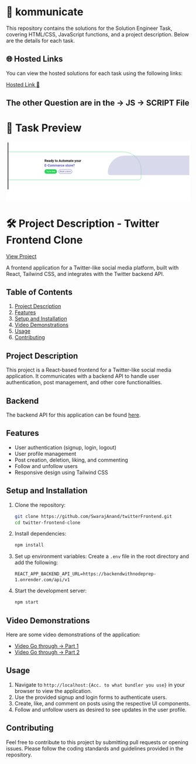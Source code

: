 # 🚀 kommunicate

This repository contains the solutions for the Solution Engineer Task, covering HTML/CSS, JavaScript functions, and a project description. Below are the details for each task.

## 🌐 Hosted Links
You can view the hosted solutions for each task using the following links:

[Hosted Link 🔗](https://swarajanand.github.io/kommunicate/)

## The other Question are in the -> JS -> SCRIPT File 

# 👀 Task Preview

![Design Screen](./Assets/preview.png)

# 🛠️ Project Description - Twitter Frontend Clone

[View Project](https://twitter-clone-frontend-murex.vercel.app/)

A frontend application for a Twitter-like social media platform, built with React, Tailwind CSS, and integrates with the Twitter backend API.

## Table of Contents

1. [Project Description](#project-description)
2. [Features](#features)
3. [Setup and Installation](#setup-and-installation)
4. [Video Demonstrations](#video-demonstrations)
5. [Usage](#usage)
6. [Contributing](#contributing)

## Project Description

This project is a React-based frontend for a Twitter-like social media application. It communicates with a backend API to handle user authentication, post management, and other core functionalities.

## Backend

The backend API for this application can be found [here](https://github.com/SwarajAnand/BackendWithNodePrep/tree/main/Twitter).

## Features

- User authentication (signup, login, logout)
- User profile management
- Post creation, deletion, liking, and commenting
- Follow and unfollow users
- Responsive design using Tailwind CSS

## Setup and Installation

1. Clone the repository:
    ```bash
    git clone https://github.com/SwarajAnand/twitterFrontend.git
    cd twitter-frontend-clone
    ```

2. Install dependencies:
    ```bash
    npm install
    ```

3. Set up environment variables:
    Create a `.env` file in the root directory and add the following:
    ```
    REACT_APP_BACKEND_API_URL=https://backendwithnodeprep-1.onrender.com/api/v1
    ```

4. Start the development server:
    ```bash
    npm start
    ```

## Video Demonstrations

Here are some video demonstrations of the application:

- [Video Go through -> Part 1](https://www.loom.com/share/c61b9c8b78364e0290c736bf288b79da?sid=321607ff-8cab-44ae-bc07-f30bd793a473)
- [Video Go through -> Part 2](https://www.loom.com/share/f68bf845366f4749a5087575ca16e6cd?sid=812caf2c-0589-4973-a4d5-d026c44aa269)

## Usage

1. Navigate to `http://localhost:{Acc. to what bundler you use}` in your browser to view the application.
2. Use the provided signup and login forms to authenticate users.
3. Create, like, and comment on posts using the respective UI components.
4. Follow and unfollow users as desired to see updates in the user profile.

## Contributing

Feel free to contribute to this project by submitting pull requests or opening issues. Please follow the coding standards and guidelines provided in the repository.



